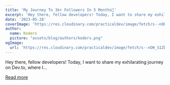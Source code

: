 ```yaml
---
title: 'My Journey To 3k+ Followers In 5 Months🥰'
excerpt: 'Hey there, fellow developers! Today, I want to share my exhilarating journey on Dev.to, where I...'
date: '2023-05-28'
coverImage: 'https://res.cloudinary.com/practicaldev/image/fetch/s--nOH_S1Zb--/c_imagga_scale,f_auto,fl_progressive,h_420,q_auto,w_1000/https://dev-to-uploads.s3.amazonaws.com/uploads/articles/ibtmf92iz4ejlfcfgtl9.jpg'
author:
  name: Koders
  picture: "assets/blog/authors/koders.png"
ogImage:
  url: 'https://res.cloudinary.com/practicaldev/image/fetch/s--nOH_S1Zb--/c_imagga_scale,f_auto,fl_progressive,h_420,q_auto,w_1000/https://dev-to-uploads.s3.amazonaws.com/uploads/articles/ibtmf92iz4ejlfcfgtl9.jpg'
---
```


Hey there, fellow developers! Today, I want to share my exhilarating journey on Dev.to, where I...

[Read more](https://dev.to/arafat4693/my-journey-to-3k-followers-3oa4)
